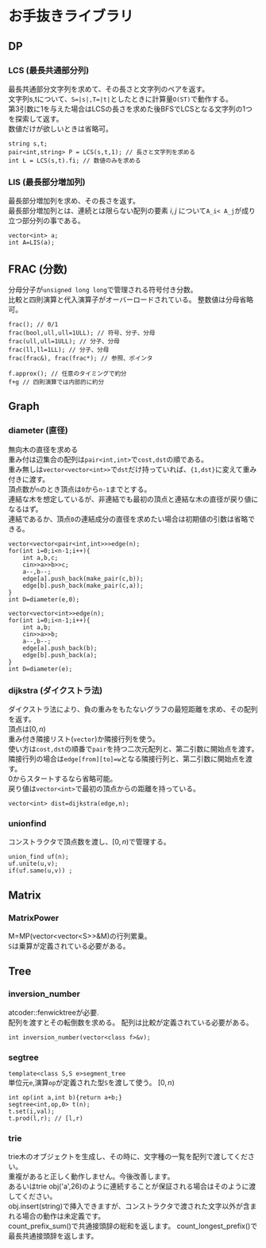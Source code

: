 # お手抜きライブラリ
## DP
### LCS (最長共通部分列)
最長共通部分文字列を求めて、その長さと文字列のペアを返す。  
文字列s,tについて、`S=|s|,T=|t|`としたときに計算量`O(ST)`で動作する。  
第3引数に1を与えた場合はLCSの長さを求めた後BFSでLCSとなる文字列の1つを探索して返す。  
数値だけが欲しいときは省略可。
```
string s,t;
pair<int,string> P = LCS(s,t,1); // 長さと文字列を求める
int L = LCS(s,t).fi; // 数値のみを求める
```
### LIS (最長部分増加列)
最長部分増加列を求め、その長さを返す。  
最長部分増加列とは、連続とは限らない配列の要素 $i,j$ について`A_i< A_j`が成り立つ部分列の事である。
```
vector<int> a;
int A=LIS(a);
```
## FRAC (分数)
分母分子が`unsigned long long`で管理される符号付き分数。  
比較と四則演算と代入演算子がオーバーロードされている。
整数値は分母省略可。
```
frac(); // 0/1
frac(bool,ull,ull=1ULL); // 符号、分子、分母
frac(ull,ull=1ULL); // 分子、分母
frac(ll,ll=1LL); // 分子、分母
frac(frac&), frac(frac*); // 参照、ポインタ

f.approx(); // 任意のタイミングで約分
f+g // 四則演算では内部的に約分
```
## Graph
### diameter (直径)
無向木の直径を求める  
重み付は辺集合の配列は`pair<int,int>`で`cost,dst`の順である。  
重み無しは`vector<vector<int>>`で`dst`だけ持っていれば、`{1,dst}`に変えて重み付きに渡す。  
頂点数が`n`のとき頂点は`0`から`n-1`までとする。  
連結な木を想定しているが、非連結でも最初の頂点と連結な木の直径が戻り値になるはず。  
連結であるか、頂点`0`の連結成分の直径を求めたい場合は初期値の引数は省略できる。
```
vector<vector<pair<int,int>>>edge(n);
for(int i=0;i<n-1;i++){
	int a,b,c;
	cin>>a>>b>>c;
	a--,b--;
	edge[a].push_back(make_pair(c,b));
	edge[b].push_back(make_pair(c,a));
}
int D=diameter(e,0);
```
```
vector<vector<int>>edge(n);
for(int i=0;i<n-1;i++){
	int a,b;
	cin>>a>>b;
	a--,b--;
	edge[a].push_back(b);
	edge[b].push_back(a);
}
int D=diameter(e);
```
### dijkstra (ダイクストラ法)
ダイクストラ法により、負の重みをもたないグラフの最短距離を求め、その配列を返す。  
頂点は$[0,n)$  
重み付き隣接リスト(`vector`)か隣接行列を使う。  
使い方は`cost,dst`の順番で`pair`を持つ二次元配列と、第二引数に開始点を渡す。
隣接行列の場合は`edge[from][to]=w`となる隣接行列と、第二引数に開始点を渡す。  
0からスタートするなら省略可能。  
戻り値は`vector<int>`で最初の頂点からの距離を持っている。
```
vector<int> dist=dijkstra(edge,n);
```
### unionfind
コンストラクタで頂点数を渡し、$[0,n)$で管理する。  
```
union_find uf(n);
uf.unite(u,v);
if(uf.same(u,v)) ;
```
## Matrix
### MatrixPower
M=MP(vector\<vector\<S\>\>&M)の行列累乗。  
`S`は乗算が定義されている必要がある。

## Tree
### inversion_number
atcoder::fenwicktreeが必要.  
配列を渡すとその転倒数を求める。
配列は比較が定義されている必要がある。
```
int inversion_number(vector<class f>&v);
```
### segtree
`template<class S,S e>segment_tree`  
単位元`e`,演算`op`が定義された型`S`を渡して使う。
$[0,n)$
```
int op(int a,int b){return a+b;}
segtree<int,op,0> t(n);
t.set(i,val);
t.prod(l,r); // [l,r)
```
### trie
trie木のオブジェクトを生成し、その時に、文字種の一覧を配列で渡してください。  
重複があると正しく動作しません。今後改善します。  
あるいはtrie obj('a',26)のように連続することが保証される場合はそのように渡してください。  
obj.insert(string)で挿入できますが、コンストラクタで渡された文字以外が含まれる場合の動作は未定義です。  
count_prefix_sum()で共通接頭辞の総和を返します。
count_longest_prefix()で最長共通接頭辞を返します。